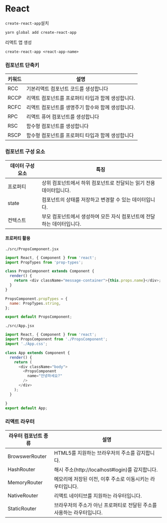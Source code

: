 # React

`create-react-app`설치
```shell
yarn global add create-react-app
```
리액트 앱 생성
```shell
create-react-app <react-app-name>
```

### 컴포넌트 단축키
|키워드|설명|
-|-
|RCC|기본리액트 컴포넌트 코드를 생성합니다|
|RCCP|리액트 컴포넌트를 프로퍼티 타입과 함께 생성합니다.|
|RCFC|리액트 컴포넌트를 생명주기 함수와 함께 생성합니다.|
|RPC|리액트 퓨어 컴포넌트를 생성합니다|
|RSC|함수형 컴포넌트를 생성합니다|
|RSCP|함수형 컴포넌트를 프로퍼티 타입과 함께 생성합니다|

### 컴포넌트 구성 요소
|데이터 구성 요소|특징|
-|-
|프로퍼티|상위 컴포넌트에서 하위 컴포넌트로 전달되는 읽기 전용 데이터입니다.|
|state|컴포넌트의 상태를 저장하고 변경할 수 있는 데이터입니다.|
|컨텍스트|부모 컴포넌트에서 생성하여 모든 자식 컴포넌트에 전달하는 데이터입니다.|

#### 프로퍼티 활용
`./src/PropsComponent.jsx`
```js
import React, { Component } from 'react';
import PropTypes from 'prop-types';

class PropsComponent extends Component {
  render() {
    return <div className="message-container">{this.props.name}</div>;
  }
}

PropsComponent.propTypes = {
  name: PropTypes.string,
};

export default PropsComponent;

```
`./src/App.jsx`
```js
import React, { Component } from 'react';
import PropsComponent from './PropsComponent';
import './App.css';

class App extends Component {
  render() {
    return (
      <div className="body">
        <PropsComponent 
          name="안녕하세요?"
        />
      </div>
    );
  }

}
export default App;
```

### 리액트 라우터
|라우터 컴포넌트 종류|설명|
-|-
|BrowswerRouter|HTML5를 지원하는 브라우저의 주소를 감지합니다.|
|HashRouter|해시 주소(http://localhost#login)를 감지합니다.|
|MemoryRouter|메모리에 저장된 이전, 이후 주소로 이동시키는 라우터입니다.|
NativeRouter|리액트 네이티브를 지원하는 라우터입니다.|
|StaticRouter|브라우저의 주소가 아닌 프로퍼티로 전달된 주소를 사용하는 라우터입니다.|
